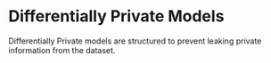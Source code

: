 # Differentially Private Models

Differentially Private models are structured to prevent leaking private information from the dataset.